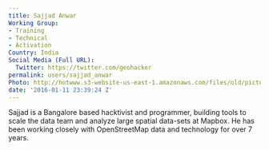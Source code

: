 ```yaml
---
title: Sajjad Anwar
Working Group:
- Training
- Technical
- Activation
Country: India
Social Media (Full URL):
  Twitter: https://twitter.com/geohacker
permalink: users/sajjad_anwar
Photo: http://hotwww.s3-website-us-east-1.amazonaws.com/files/old/pictures/picture-321-1452658791.jpg
date: '2016-01-11 23:39:24 Z'
---
```

<p>Sajjad is a Bangalore based hacktivist and programmer, building tools to scale the data team and analyze large spatial data-sets at Mapbox. He has been working closely with OpenStreetMap data and technology for over 7 years.</p>
